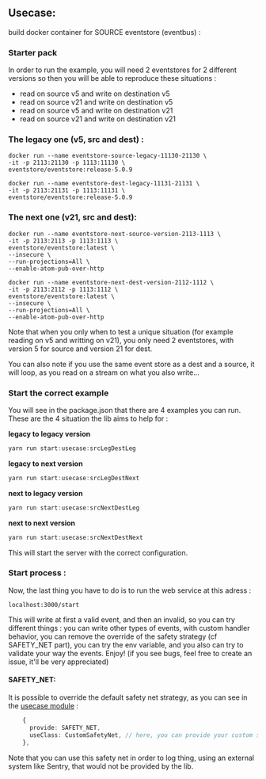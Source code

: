 ## Usecase:
build docker container for SOURCE eventstore (eventbus) :

### Starter pack

In order to run the example, you will need 2 eventstores for 2 different versions so then you will be able to reproduce these situations : 
- read on source v5 and write on destination v5
- read on source v21 and write on destination v5
- read on source v5 and write on destination v21
- read on source v21 and write on destination v21

### The legacy one (v5, src and dest) :
```
docker run --name eventstore-source-legacy-11130-21130 \ 
-it -p 2113:21130 -p 1113:11130 \ 
eventstore/eventstore:release-5.0.9
```
```
docker run --name eventstore-dest-legacy-11131-21131 \ 
-it -p 2113:21131 -p 1113:11131 \ 
eventstore/eventstore:release-5.0.9
```

### The next one (v21, src and dest):
```
docker run --name eventstore-next-source-version-2113-1113 \
-it -p 2113:2113 -p 1113:1113 \
eventstore/eventstore:latest \
--insecure \
--run-projections=All \
--enable-atom-pub-over-http
```
```
docker run --name eventstore-next-dest-version-2112-1112 \
-it -p 2113:2112 -p 1113:1112 \
eventstore/eventstore:latest \
--insecure \
--run-projections=All \
--enable-atom-pub-over-http
```

Note that when you only when to test a unique situation (for example reading on v5 and writting on v21), you only need 2 eventstores, with version 5 for source and version 21 for dest.

You can also note if you use the same event store as a dest and a source, it will loop, as you read on a stream on what you also write... 

### Start the correct example

You will see in the package.json that there are 4 examples you can run. These are the 4 situation the lib aims to help for :

**legacy to legacy version** 
```typescript
yarn run start:usecase:srcLegDestLeg
```
**legacy to next version**
```typescript
yarn run start:usecase:srcLegDestNext
```
**next to legacy version**
```typescript
yarn run start:usecase:srcNextDestLeg
```
**next to next version**
```typescript
yarn run start:usecase:srcNextDestNext
```
This will start the server with the correct configuration. 

### Start process : 

Now, the last thing you have to do is to run the web service at this adress : 

```
localhost:3000/start
```

This will write at first a valid event, and then an invalid, so you can try different things : 
you can write other types of events, with custom handler behavior, you can remove the override of the safety strategy (cf SAFETY_NET part), you can try the env variable, and you also can try to validate your way the events. Enjoy! (if you see bugs, feel free to create an issue, it'll be very appreciated)

#### SAFETY_NET:

It is possible to override the default safety net strategy, as you can see in the [usecase module](./src/usecase.module.ts) :

```typescript
    {
      provide: SAFETY_NET,
      useClass: CustomSafetyNet, // here, you can provide your custom strategy
    },
```

Note that you can use this safety net in order to log thing, using an external system like Sentry, that would not be provided by the lib.
